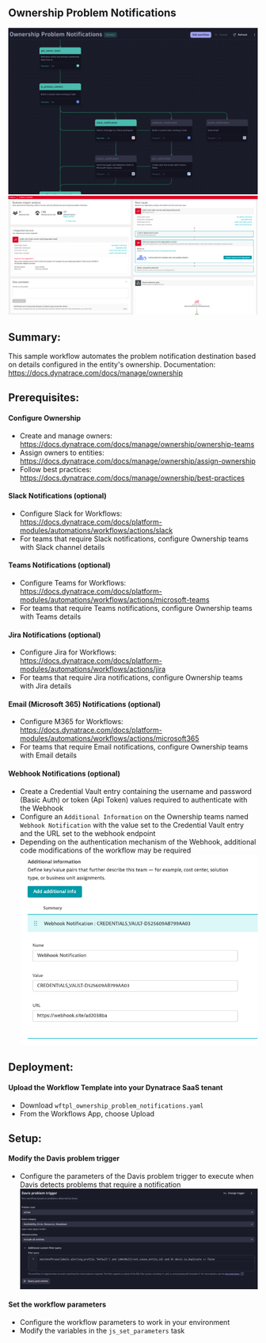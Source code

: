 ## Ownership Problem Notifications
![workflow](https://raw.githubusercontent.com/popecruzdt/dt-workflow-samples/main/ownership-problem-notifications/img/workflow.png)
![problem_comments](https://raw.githubusercontent.com/popecruzdt/dt-workflow-samples/main/ownership-problem-notifications/img/problem_comments.png)

## Summary:
This sample workflow automates the problem notification destination based on details configured in the entity's ownership.  Documentation: https://docs.dynatrace.com/docs/manage/ownership

## Prerequisites:
#### Configure Ownership
  * Create and manage owners: https://docs.dynatrace.com/docs/manage/ownership/ownership-teams
  * Assign owners to entities: https://docs.dynatrace.com/docs/manage/ownership/assign-ownership
  * Follow best practices: https://docs.dynatrace.com/docs/manage/ownership/best-practices
#### Slack Notifications (optional)
  * Configure Slack for Workflows: https://docs.dynatrace.com/docs/platform-modules/automations/workflows/actions/slack
  * For teams that require Slack notifications, configure Ownership teams with Slack channel details
#### Teams Notifications (optional)
  * Configure Teams for Workflows: https://docs.dynatrace.com/docs/platform-modules/automations/workflows/actions/microsoft-teams
  * For teams that require Teams notifications, configure Ownership teams with Teams details
#### Jira Notifications (optional)
  * Configure Jira for Workflows: https://docs.dynatrace.com/docs/platform-modules/automations/workflows/actions/jira
  * For teams that require Jira notifications, configure Ownership teams with Jira details
#### Email (Microsoft 365) Notifications (optional)
  * Configure M365 for Workflows: https://docs.dynatrace.com/docs/platform-modules/automations/workflows/actions/microsoft365
  * For teams that require Email notifications, configure Ownership teams with Email details
#### Webhook Notifications (optional)
  * Create a Credential Vault entry containing the username and password (Basic Auth) or token (Api Token) values required to authenticate with the Webhook
  * Configure an `Additional Information` on the Ownership teams named `Webhook Notification` with the value set to the Credential Vault entry and the URL set to the webhook endpoint
  * Depending on the authentication mechanism of the Webhook, additional code modifications of the workflow may be required
![webhook](https://raw.githubusercontent.com/popecruzdt/dt-workflow-samples/main/ownership-problem-notifications/img/webhook.png)
  
## Deployment:
#### Upload the Workflow Template into your Dynatrace SaaS tenant
  * Download `wftpl_ownership_problem_notifications.yaml`
  * From the Workflows App, choose Upload 

## Setup:
#### Modify the Davis problem trigger
  * Configure the parameters of the Davis problem trigger to execute when Davis detects problems that require a notification
![trigger](https://raw.githubusercontent.com/popecruzdt/dt-workflow-samples/main/ownership-problem-notifications/img/trigger.png)

#### Set the workflow parameters
  * Configure the workflow parameters to work in your environment
  * Modify the variables in the `js_set_parameters` task